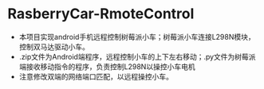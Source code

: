 # RasberryCar-RmoteControl
* 本项目实现android手机远程控制树莓派小车；树莓派小车连接L298N模块，控制双马达驱动小车。
* .zip文件为Android端程序，远程控制小车的上下左右移动；.py文件为树莓派端接收移动指令的程序，负责控制L298N以操控小车电机
* 注意修改双端的网络端口匹配，以远程操控小车。
